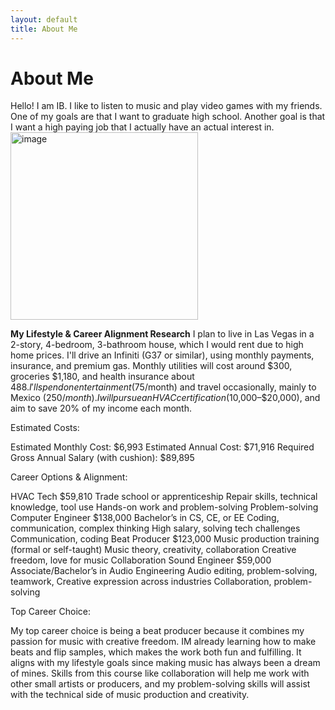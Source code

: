 ```yaml
---
layout: default
title: About Me
---
```

# About Me
Hello! I am IB.
I like to listen to music and play video games with my friends. One of my goals are that I want to graduate high school. Another goal is that I want a high paying job that I actually have an actual interest in.
<img width="300" height="300" alt="image" src="https://github.com/user-attachments/assets/5a45b58e-5d36-48b2-906b-bf5e836e3191" />

**My Lifestyle & Career Alignment Research**
I plan to live in Las Vegas in a 2-story, 4-bedroom, 3-bathroom house, which I would rent due to high home prices. I'll drive an Infiniti (G37 or similar), using monthly payments, insurance, and premium gas. Monthly utilities will cost around $300, groceries $1,180, and health insurance about $488. I'll spend on entertainment ($75/month) and travel occasionally, mainly to Mexico ($250/month). I will pursue an HVAC certification ($10,000–$20,000), and aim to save 20% of my income each month.

Estimated Costs:

Estimated Monthly Cost: $6,993
Estimated Annual Cost: $71,916
Required Gross Annual Salary (with cushion): $89,895

Career Options & Alignment:

HVAC Tech	$59,810	Trade school or apprenticeship	Repair skills, technical knowledge, tool use	Hands-on work and problem-solving	Problem-solving
Computer Engineer	$138,000	Bachelor’s in CS, CE, or EE	Coding, communication, complex thinking	High salary, solving tech challenges	Communication, coding
Beat Producer	$123,000	Music production training (formal or self-taught)	Music theory, creativity, collaboration	Creative freedom, love for music	Collaboration
Sound Engineer	$59,000	Associate/Bachelor’s in Audio Engineering	Audio editing, problem-solving, teamwork, Creative expression across industries	Collaboration, problem-solving

Top Career Choice:

My top career choice is being a beat producer because it combines my passion for music with creative freedom. IM already learning how to make beats and flip samples, which makes the work both fun and fulfilling. It aligns with my lifestyle goals since making music has always been a dream of mines. Skills from this course like collaboration will help me work with other small artists or producers, and my problem-solving skills will assist with the technical side of music production and creativity.

